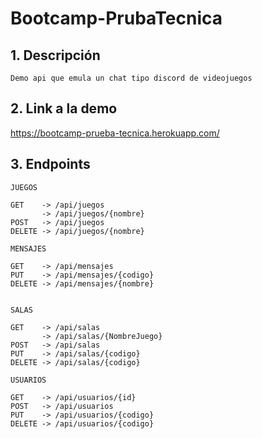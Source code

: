 # Bootcamp-PrubaTecnica
## 1. Descripción
```
Demo api que emula un chat tipo discord de videojuegos
```
## 2. Link a la demo
https://bootcamp-prueba-tecnica.herokuapp.com/

## 3. Endpoints
````
JUEGOS

GET    -> /api/juegos
       -> /api/juegos/{nombre}
POST   -> /api/juegos
DELETE -> /api/juegos/{nombre}

MENSAJES

GET    -> /api/mensajes
PUT    -> /api/mensajes/{codigo}
DELETE -> /api/mensajes/{nombre}


SALAS

GET    -> /api/salas
       -> /api/salas/{NombreJuego}
POST   -> /api/salas
PUT    -> /api/salas/{codigo}
DELETE -> /api/salas/{codigo}

USUARIOS

GET    -> /api/usuarios/{id}
POST   -> /api/usuarios
PUT    -> /api/usuarios/{codigo}
DELETE -> /api/usuarios/{codigo}
````
